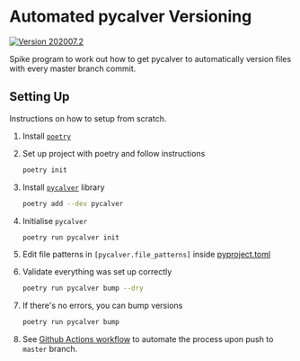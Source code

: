 # Automated pycalver Versioning

[![Version 202007.2][version_img]]()

Spike program to work out how to get pycalver to automatically version files with every master branch commit.

## Setting Up

Instructions on how to setup from scratch.

1. Install [`poetry`](https://python-poetry.org/docs/)
2. Set up project with poetry and follow instructions

    ```bash
    poetry init
    ```

3. Install [`pycalver`](https://gitlab.com/mbarkhau/pycalver) library

    ``` bash
    poetry add --dev pycalver
    ```

4. Initialise `pycalver`

    ```bash
    poetry run pycalver init
    ```

5. Edit file patterns in `[pycalver.file_patterns]` inside [pyproject.toml](pyproject.toml)

6. Validate everything was set up correctly

    ```bash
    poetry run pycalver bump --dry
    ```

7. If there's no errors, you can bump versions

   ```bash
   poetry run pycalver bump
   ```

8. See [Github Actions workflow](.github/workflows/main.yml) to automate the process upon push to `master` branch.

[version_img]: https://img.shields.io/static/v1.svg?label=version&message=202007.2&color=blue
